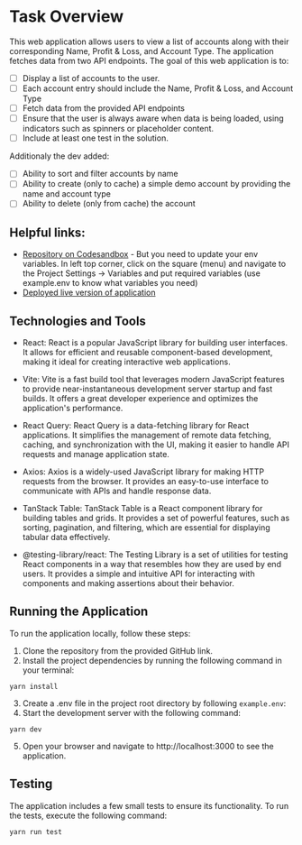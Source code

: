 # Task Overview
This web application allows users to view a list of accounts along with their corresponding Name, Profit & Loss, and Account Type. The application fetches data from two API endpoints. The goal of this web application is to:
- [ ] Display a list of accounts to the user.
- [ ] Each account entry should include the Name, Profit & Loss, and Account Type
- [ ] Fetch data from the provided API endpoints
- [ ] Ensure that the user is always aware when data is being loaded, using indicators such as spinners or placeholder content. 
- [ ] Include at least one test in the solution.

Additionaly the dev added:
- [ ] Ability to sort and filter accounts by name
- [ ] Ability to create (only to cache) a simple demo account by providing the name and account type
- [ ] Ability to delete (only from cache) the account

## Helpful links:
- [Repository on Codesandbox](https://codesandbox.io/p/github/rafalmoneta/ig-accounts/main?layout=%257B%2522sidebarPanel%2522%253A%2522EXPLORER%2522%252C%2522rootPanelGroup%2522%253A%257B%2522direction%2522%253A%2522horizontal%2522%252C%2522type%2522%253A%2522PANEL_GROUP%2522%252C%2522id%2522%253A%2522ROOT_LAYOUT%2522%252C%2522panels%2522%253A%255B%257B%2522type%2522%253A%2522PANEL_GROUP%2522%252C%2522direction%2522%253A%2522horizontal%2522%252C%2522id%2522%253A%2522EDITOR%2522%252C%2522panels%2522%253A%255B%257B%2522type%2522%253A%2522PANEL%2522%252C%2522panelType%2522%253A%2522TABS%2522%252C%2522id%2522%253A%2522cljfv3h66000b3587prmgqa04%2522%257D%255D%252C%2522sizes%2522%253A%255B100%255D%257D%252C%257B%2522type%2522%253A%2522PANEL_GROUP%2522%252C%2522direction%2522%253A%2522horizontal%2522%252C%2522id%2522%253A%2522DEVTOOLS%2522%252C%2522panels%2522%253A%255B%257B%2522type%2522%253A%2522PANEL%2522%252C%2522panelType%2522%253A%2522TABS%2522%252C%2522id%2522%253A%2522cljfv3h66000d35871foqpf30%2522%257D%255D%252C%2522sizes%2522%253A%255B100%255D%257D%255D%252C%2522sizes%2522%253A%255B33.61788721939233%252C66.38211278060767%255D%257D%252C%2522tabbedPanels%2522%253A%257B%2522cljfv3h66000b3587prmgqa04%2522%253A%257B%2522id%2522%253A%2522cljfv3h66000b3587prmgqa04%2522%252C%2522activeTabId%2522%253A%2522cljfw8npq006a35874v9oaujf%2522%252C%2522tabs%2522%253A%255B%257B%2522id%2522%253A%2522cljfv3h66000a3587qf3wiebf%2522%252C%2522mode%2522%253A%2522permanent%2522%252C%2522type%2522%253A%2522FILE%2522%252C%2522filepath%2522%253A%2522%252FREADME.md%2522%252C%2522state%2522%253A%2522IDLE%2522%257D%252C%257B%2522type%2522%253A%2522FILE%2522%252C%2522filepath%2522%253A%2522%252F.env%2522%252C%2522id%2522%253A%2522cljfw8npq006a35874v9oaujf%2522%252C%2522mode%2522%253A%2522temporary%2522%252C%2522state%2522%253A%2522IDLE%2522%257D%255D%257D%252C%2522cljfv3h66000d35871foqpf30%2522%253A%257B%2522id%2522%253A%2522cljfv3h66000d35871foqpf30%2522%252C%2522tabs%2522%253A%255B%257B%2522type%2522%253A%2522TASK_LOG%2522%252C%2522taskId%2522%253A%2522dev%2522%252C%2522id%2522%253A%2522cljfv3vlo00b23587pi1bibig%2522%252C%2522mode%2522%253A%2522permanent%2522%257D%252C%257B%2522type%2522%253A%2522TASK_PORT%2522%252C%2522taskId%2522%253A%2522dev%2522%252C%2522port%2522%253A5173%252C%2522id%2522%253A%2522cljfv400i00fv35872v1bs08d%2522%252C%2522mode%2522%253A%2522permanent%2522%252C%2522path%2522%253A%2522%252Fig-accounts%252F%2522%257D%255D%252C%2522activeTabId%2522%253A%2522cljfv400i00fv35872v1bs08d%2522%257D%257D%252C%2522showDevtools%2522%253Atrue%252C%2522showSidebar%2522%253Atrue%252C%2522sidebarPanelSize%2522%253A15%257D) - But you need to update your env variables. In left top corner, click on the square (menu) and navigate to the Project Settings -> Variables and put required variables (use example.env to know what variables you need)
- [Deployed live version of application](https://rafalmoneta.github.io/ig-accounts/)

## Technologies and Tools
- React: React is a popular JavaScript library for building user interfaces. It allows for efficient and reusable component-based development, making it ideal for creating interactive web applications.

- Vite: Vite is a fast build tool that leverages modern JavaScript features to provide near-instantaneous development server startup and fast builds. It offers a great developer experience and optimizes the application's performance.

- React Query: React Query is a data-fetching library for React applications. It simplifies the management of remote data fetching, caching, and synchronization with the UI, making it easier to handle API requests and manage application state.

- Axios: Axios is a widely-used JavaScript library for making HTTP requests from the browser. It provides an easy-to-use interface to communicate with APIs and handle response data.

- TanStack Table: TanStack Table is a React component library for building tables and grids. It provides a set of powerful features, such as sorting, pagination, and filtering, which are essential for displaying tabular data effectively.

- @testing-library/react: The Testing Library is a set of utilities for testing React components in a way that resembles how they are used by end users. It provides a simple and intuitive API for interacting with components and making assertions about their behavior.

## Running the Application
To run the application locally, follow these steps:

1. Clone the repository from the provided GitHub link.
2. Install the project dependencies by running the following command in your terminal:
```shell
yarn install
```
3. Create a .env file in the project root directory by following `example.env`:
4. Start the development server with the following command:
```shell
yarn dev
```
5. Open your browser and navigate to http://localhost:3000 to see the application.

## Testing
The application includes a few small tests to ensure its functionality. To run the tests, execute the following command:

```shell
yarn run test
```
